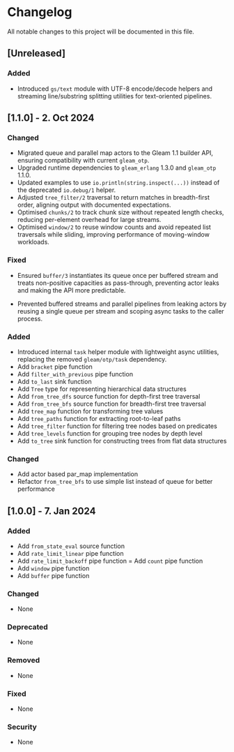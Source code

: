 # Changelog

All notable changes to this project will be documented in this file.

## [Unreleased]

### Added

- Introduced `gs/text` module with UTF-8 encode/decode helpers and streaming line/substring splitting utilities for text-oriented pipelines.

## [1.1.0] - 2. Oct 2024

### Changed

- Migrated queue and parallel map actors to the Gleam 1.1 builder API, ensuring compatibility with current `gleam_otp`.
- Upgraded runtime dependencies to `gleam_erlang` 1.3.0 and `gleam_otp` 1.1.0.
- Updated examples to use `io.println(string.inspect(...))` instead of the deprecated `io.debug/1` helper.
- Adjusted `tree_filter/2` traversal to return matches in breadth-first order, aligning output with documented expectations.
- Optimised `chunks/2` to track chunk size without repeated length checks, reducing per-element overhead for large streams.
- Optimised `window/2` to reuse window counts and avoid repeated list traversals while sliding, improving performance of moving-window workloads.

### Fixed

- Ensured `buffer/3` instantiates its queue once per buffered stream and treats non-positive capacities as pass-through, preventing actor leaks and making the API more predictable.

- Prevented buffered streams and parallel pipelines from leaking actors by reusing a single queue per stream and scoping async tasks to the caller process.

### Added

- Introduced internal `task` helper module with lightweight async utilities, replacing the removed `gleam/otp/task` dependency.
- Add `bracket` pipe function
- Add `filter_with_previous` pipe function
- Add `to_last` sink function
- Add `Tree` type for representing hierarchical data structures
- Add `from_tree_dfs` source function for depth-first tree traversal
- Add `from_tree_bfs` source function for breadth-first tree traversal
- Add `tree_map` function for transforming tree values
- Add `tree_paths` function for extracting root-to-leaf paths
- Add `tree_filter` function for filtering tree nodes based on predicates
- Add `tree_levels` function for grouping tree nodes by depth level
- Add `to_tree` sink function for constructing trees from flat data structures

### Changed

- Add actor based par_map implementation
- Refactor `from_tree_bfs` to use simple list instead of queue for better performance

## [1.0.0] - 7. Jan 2024

### Added

- Add `from_state_eval` source function
- Add `rate_limit_linear` pipe function
- Add `rate_limit_backoff` pipe function
  = Add `count` pipe function
- Add `window` pipe function
- Add `buffer` pipe function

### Changed

- None

### Deprecated

- None

### Removed

- None

### Fixed

- None

### Security

- None
